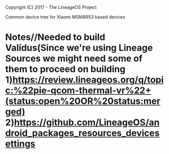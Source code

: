 Copyright (C) 2017 - The LineageOS Project

Common device tree for Xiaomi MSM8953 based devices

Notes//Needed to build Validus(Since we're using Lineage Sources we might need some of them to proceed on building 
1)https://review.lineageos.org/q/topic:%22pie-qcom-thermal-vr%22+(status:open%20OR%20status:merged) 
2)https://github.com/LineageOS/android_packages_resources_devicesettings
==============

